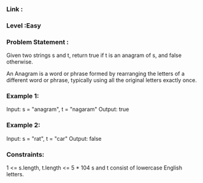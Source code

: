 ### Link : 
### Level :Easy
### Problem Statement :
Given two strings s and t, return true if t is an anagram of s, and false otherwise.

An Anagram is a word or phrase formed by rearranging the letters of a different word or phrase, typically using all the original letters exactly once.

 

### Example 1:

Input: s = "anagram", t = "nagaram"
Output: true
### Example 2:

Input: s = "rat", t = "car"
Output: false
 

### Constraints:

1 <= s.length, t.length <= 5 * 104
s and t consist of lowercase English letters.
 
